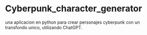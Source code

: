 # Cyberpunk_character_generator
una aplicacion en python para crear personajes cyberpunk con un transfondo unico, utilizando ChatGPT.
